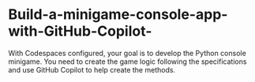 # Build-a-minigame-console-app-with-GitHub-Copilot-
With Codespaces configured, your goal is to develop the Python console minigame. You need to create the game logic following the specifications and use GitHub Copilot to help create the methods.
